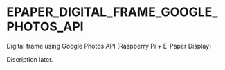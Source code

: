 # EPAPER_DIGITAL_FRAME_GOOGLE_PHOTOS_API
Digital frame using Google Photos API (Raspberry Pi + E-Paper Display)

Discription later.
